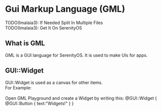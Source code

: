 # Gui Markup Language (GML) #

TODO(Imalaia3): If Needed Split In Multiple Files
<br>
TODO(Imalaia3): Get It On SerenityOS 


## What is GML ##
GML is a GUI language for SerenityOS. It is used to make UIs for apps.




## GUI::Widget ##
GUI::Widget is used as a canvas for other items.
<br>
For Example:
<br>
<br>
Open GML Playground and create a Widget by writing this:
    @GUI::Widget {
      @GUI::Button {
        text:"Widgets!"
      }
    }







